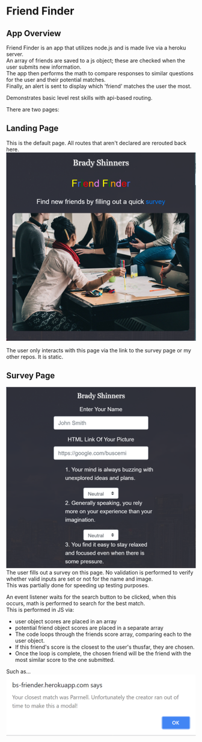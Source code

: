 # Friend Finder

## App Overview
Friend Finder is an app that utilizes node.js and is made live via a heroku server. \
An array of friends are saved to a js object; these are checked when the user submits new information. \
The app then performs the math to compare responses to similar questions for the user and their potential matches. \
Finally, an alert is sent to display which 'friend' matches the user the most.

Demonstrates basic level rest skills with api-based routing.

There are two pages:

## Landing Page
This is the default page. All routes that aren't declared are rerouted back here. \
![Project Options](https://github.com/bshin19/friender/blob/master/assets/images/home.PNG)

The user only interacts with this page via the link to the survey page or my other repos. It is static.

## Survey Page
![Project Options](https://github.com/bshin19/friender/blob/master/assets/images/survey.PNG)
The user fills out a survey on this page. No validation is performed to verify whether valid inputs are set or not for the name and image. \
This was partially done for speeding up testing purposes.

An event listener waits for the search button to be clicked, when this occurs, math is performed to search for the best match. \
This is performed in JS via:
+ user object scores are placed in an array
+ potential friend object scores are placed in a separate array
+ The code loops through the friends score array, comparing each to the user object.
+ If this friend's score is the closest to the user's thusfar, they are chosen.
+ Once the loop is complete, the chosen friend will be the friend with the most similar score to the one submitted.

Such as... \
![Project Options](https://github.com/bshin19/friender/blob/master/assets/images/response.PNG)